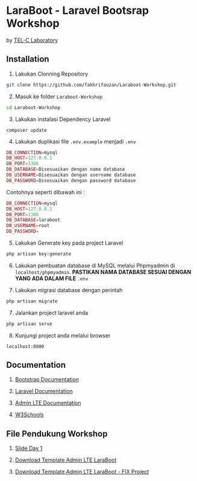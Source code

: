 # LaraBoot - Laravel Bootsrap Workshop

by [TEL-C Laboratory](http://laraboot.telclab.xyz)

## Installation

1. Lakukan Clonning Repository

```bash
git clone https://github.com/fakhrifauzan/Laraboot-Workshop.git
```

2. Masuk ke folder `Laraboot-Workshop`

```bash
cd Laraboot-Workshop
```

3. Lakukan instalasi Dependency Laravel

```composer
composer update
```

4. Lakukan duplikasi file `.env.example` menjadi `.env`
```php
DB_CONNECTION=mysql
DB_HOST=127.0.0.1
DB_PORT=3306
DB_DATABASE=Disesuaikan dengan nama database
DB_USERNAME=Disesuaikan dengan username database
DB_PASSWORD=Disesuaikan dengan password database
```

Contohnya seperti dibawah ini :

```php
DB_CONNECTION=mysql
DB_HOST=127.0.0.1
DB_PORT=3306
DB_DATABASE=laraboot
DB_USERNAME=root
DB_PASSWORD=
```

5. Lakukan Generate key pada project Laravel
```bash
php artisan key:generate
```

6. Lakukan pembuatan database di MySQL melalui Phpmyadmin di `localhost/phpmyadmin`. **PASTIKAN NAMA DATABASE SESUAI DENGAN YANG ADA DALAM FILE** `.env`

7. Lakukan migrasi database dengan perintah
```bash
php artisan migrate
```

7. Jalankan project laravel anda
```bash
php artisan serve
```

8. Kunjungi project anda melalui browser
```
localhost:8000
```

## Documentation

1. [Bootstrap Documentation](https://getbootstrap.com/docs/3.3/css)

2. [Laravel Documentation](https://laravel.com/docs/5.7)

3. [Admin LTE Documentation](https://adminlte.io/docs/2.4/installation)

3. [W3Schools](https://www.w3schools.com)

## File Pendukung Workshop

1. [Slide Day 1](https://bit.ly/laraboot-slide)

2. [Download Template Admin LTE LaraBoot](https://bit.ly/laraboot-lte)

3. [Download Template Admin LTE LaraBoot - FIX Project](https://bit.ly/laraboot-lte-fix)
